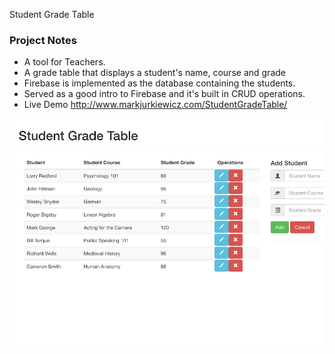 Student Grade Table

### Project Notes
* A tool for Teachers.
* A grade table that displays a student's name, course and grade
* Firebase is implemented as the database containing the students.
* Served as a good intro to Firebase and it's built in CRUD operations.
* Live Demo http://www.markjurkiewicz.com/StudentGradeTable/


![screen shot of grade table](/images/sgt.png?raw=true "screenshot of grade table")

